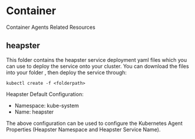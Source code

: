 # Container
Container Agents Related Resources

## heapster ##
This folder contains the heapster service deployment yaml files which you can use to deploy the service onto your cluster.
You can download the files into your folder <folderpath>, then deploy the service through:
```
kubectl create -f <folderpath>
```
Heapster Default Configuration:
 - Namespace: kube-system
 - Name: heapster

The above configuration can be used to configure the Kubernetes Agent Properties (Heapster Namespace and Heapster Service Name).
